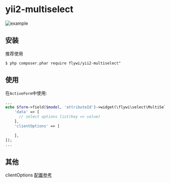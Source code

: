 # yii2-multiselect
![example](https://github.com/Flywi/yii2-multiselect/example.png)
## 安装

推荐使用

```
$ php composer.phar require flywi/yii2-multiselect"
```

## 使用
在`ActiveForm`中使用:
```php
...
echo $form->field($model, 'attributeId')->widget(\flywi\select\MultiSelectWidget::class, [
    'data' => [
      // select options list(key => value)
    ],
    'clientOptions' => [
    
    ],
]);
...
```
## 其他
clientOptions [ 配置参考 ](https://github.com/crlcu/multiselect)
